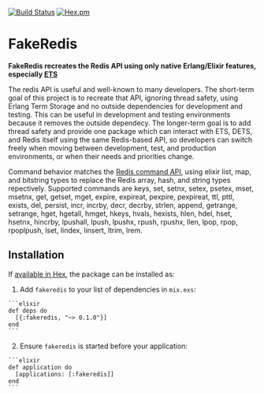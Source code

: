 [![Build Status](https://travis-ci.org/roryqueue/fakeredis.svg)](https://travis-ci.org/roryqueue/fakeredis)
[![Hex.pm](https://img.shields.io/hexpm/v/fakeredis.svg)](https://hex.pm/packages/fakeredis)


# FakeRedis

**FakeRedis recreates the Redis API using only native Erlang/Elixir features, especially [ETS](http://erlang.org/doc/man/ets.html#lookup_element-3)**

The redis API is useful and well-known to many developers. The short-term goal of this project is to recreate that API, ignoring thread safety, using Erlang Term Storage and no outside dependencies for development and testing. This can be useful in development and testing environments because it removes the outside dependecy. The longer-term goal is to add thread safety and provide one package which can interact with ETS, DETS, and Redis itself using the same Redis-based API, so developers can switch freely when moving between development, test, and production environments, or when their needs and priorities change.

Command behavior matches the [Redis command API](https://redis.io/commands/), using elixir list, map, and bitstring types to replace the Redis array, hash, and string types repectively. Supported commands are keys, set, setnx, setex, psetex, mset, msetnx, get, getset, mget, expire, expireat, pexpire, pexpireat, ttl, pttl, exists, del, persist, incr, incrby, decr, decrby, strlen, append, getrange, setrange, hget, hgetall, hmget, hkeys, hvals, hexists, hlen, hdel, hset, hsetnx, hincrby, lpushall, lpush, lpushx, rpush, rpushx, llen, lpop, rpop, rpoplpush, lset, lindex, linsert, ltrim, lrem.

## Installation

If [available in Hex](https://hex.pm/docs/publish), the package can be installed as:

  1. Add `fakeredis` to your list of dependencies in `mix.exs`:

    ```elixir
    def deps do
      [{:fakeredis, "~> 0.1.0"}]
    end
    ```

  2. Ensure `fakeredis` is started before your application:

    ```elixir
    def application do
      [applications: [:fakeredis]]
    end
    ```

